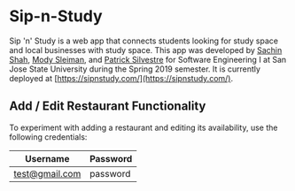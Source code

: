 # Sip-n-Study

Sip 'n' Study is a web app that connects students looking for study space and local businesses with study space. This app was developed by [Sachin Shah](https://github.com/sachinio20), [Mody Sleiman](https://github.com/modysleiman), and [Patrick Silvestre](https://github.com/pjsilvestre) for Software Engineering I at San Jose State University during the Spring 2019 semester. It is currently deployed at [https://sipnstudy.com/](https://sipnstudy.com/).

## Add / Edit Restaurant Functionality
To experiment with adding a restaurant and editing its availability, use the following credentials:

|Username|Password|
|---|---|
|test@gmail.com|password|
